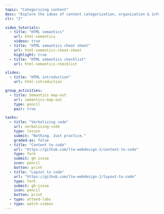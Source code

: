 ```yaml
---
topic: "Categorizing content"
desc: "Explore the ideas of content categorization, organization & information architecture."
clr: "2"

video_tutorials:
  - title: "HTML semantics"
    url: html-semantics
    videos: true
  - title: "HTML semantics cheat sheet"
    url: html-semantics-cheat-sheet
    highlight: true
  - title: "HTML semantics checklist"
    url: html-semantics-checklist

slides:
  - title: "HTML introduction"
    url: html-introduction

group_activities:
  - title: Semantics map-out
    url: semantics-map-out
    type: pencil
    pair: true

tasks:
  - title: "Verbalizing code"
    url: verbalizing-code
    type: lesson
    submit: "Nothing. Just practice."
    graded-as: false
  - title: "Content to code"
    url: "https://github.com/ltw-webdesign-1/content-to-code"
    type: fork
    submit: gh-issue
    icon: pencil
    button: print
  - title: "Layout to code"
    url: "https://github.com/ltw-webdesign-1/layout-to-code"
    type: fork
    submit: gh-issue
    icon: pencil
    button: print
  - type: attend-labs
  - type: watch-videos
---
```

